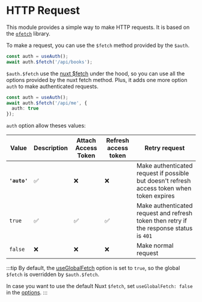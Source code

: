 # HTTP Request

This module provides a simple way to make HTTP requests. It is based on the [`ofetch`](https://github.com/unjs/ofetch) library.

To make a request, you can use the `$fetch` method provided by the `$auth`.

```ts
const auth = useAuth();
await auth.$fetch('/api/books');
```

`$auth.$fetch` use the [nuxt $fetch](https://nuxt.com/docs/api/utils/dollarfetch) under the hood, so you can use all the options provided by the nuxt fetch method. Plus, it adds one more option `auth` to make authenticated requests.

```ts
const auth = useAuth();
await auth.$fetch('/api/me', {
  auth: true
});
```

`auth` option allow theses values:

| Value | Description | Attach Access Token | Refresh access token | Retry request |
| --- | --- | --- | --- | --- |
| **`'auto'`** | ✅ | ❌ | ❌ | Make authenticated request if possible but doesn't refresh access token when token expires |
| `true` | ✅ | ✅ | ✅ | Make authenticated request and refresh token then retry if the response status is `401` |
| `false` | ❌ | ❌ | ❌ | Make normal request |

:::tip
By default, the [useGlobalFetch](/api/options.html#useglobalfetch) option is set to `true`, so the global `$fetch` is overridden by `$auth.$fetch`.

In case you want to use the default Nuxt `$fetch`, set `useGlobalFetch: false` in the [options](/options).
:::
